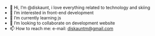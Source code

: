 - 👋 Hi, I’m @diskaunt, i love everything related to technology and skiing
- 👀 I’m interested in front-end development 
- 🌱 I’m currently learning js
- 💞️ I’m looking to collaborate on development website
- 📫 How to reach me: e-mail: diskauntm@gmail.com 

<!---
diskaunt/diskaunt is a ✨ special ✨ repository because its `README.md` (this file) appears on your GitHub profile.
You can click the Preview link to take a look at your changes.
--->
